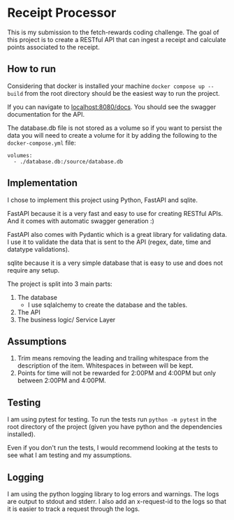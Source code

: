 # Receipt Processor

This is my submission to the fetch-rewards coding challenge. The goal of this project is to create a RESTful API that can
ingest a receipt and calculate points associated to the receipt.

## How to run

Considering that docker is installed your machine `docker compose up --build` from the root directory should be the easiest way to run the project.

If you can navigate to
[localhost:8080/docs](localhost:8080/docs). You should see the swagger documentation for the API.

The database.db file is not stored as a volume so if you want to persist the data you will need to create a volume for it by adding the following to the `docker-compose.yml` file:
```
volumes:
  - ./database.db:/source/database.db
```

## Implementation

I chose to implement this project using Python, FastAPI and sqlite. 

FastAPI because it is a very fast and easy to use for creating RESTful APIs. And it comes with automatic swagger generation :)

FastAPI also comes with Pydantic which is a great library for validating data. I use it to validate the data that is sent to the API (regex, date, time and datatype validations).

sqlite because it is a very simple database that is easy to use and does not require any setup.

The project is split into 3 main parts:
1. The database
   - I use sqlalchemy to create the database and the tables.
2. The API
3. The business logic/ Service Layer


## Assumptions

1. Trim means removing the leading and trailing whitespace from the description of the item. Whitespaces in between will be kept.
2. Points for time will not be rewarded for 2:00PM and 4:00PM but only between 2:00PM and 4:00PM.

## Testing
I am using pytest for testing. To run the tests run `python -m pytest` in the root directory of the project (given you have python and the dependencies installed).

Even if you don't run the tests, I would recommend looking at the tests to see what I am testing and my assumptions.


## Logging
I am using the python logging library to log errors and warnings. The logs are output to stdout and stderr.
I also add an x-request-id to the logs so that it is easier to track a request through the logs.
